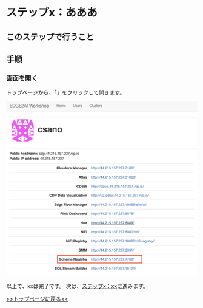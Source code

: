 # ステップx：あああ

## このステップで行うこと


## 手順

### 画面を開く

トップページから、「」をクリックして開きます。

![](screenshots_lab02/open.png "")


以上で、xxは完了です。
次は、[ステップx：xx](lab03_NiFi1.md)に進みます。


[>>トップページに戻る<<](00_top.md)